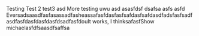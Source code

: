 Testing
Test 2
test3
asd
More testing uwu
asd
asasfdsf
dsafsa
asfs
asfd
EversadsaasdfasfasassadfasheassafasfdasfasfsafdasfsafdasdfadsfasfsadfasdfasfdasfdasfdasfdsadfasfdouIt works, I thinksafasfShow michaelasfdfsaasdfsaffsa